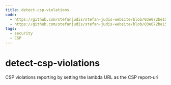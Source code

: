 ```yaml
---
title: detect-csp-violations
code: 
  - https://github.com/stefanjudis/stefan-judis-website/blob/03e072be1516a7d9a6c58e37d44452c8f8649dc1/functions/report.js
  - https://github.com/stefanjudis/stefan-judis-website/blob/03e072be1516a7d9a6c58e37d44452c8f8649dc1/static/_headers#L2
tags: 
  - security
  - CSP
---
```


# detect-csp-violations

CSP violations reporting by setting the lambda URL as the CSP report-uri
